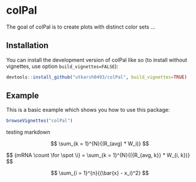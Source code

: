 
# colPal

<!-- badges: start -->
<!-- badges: end -->

The goal of colPal is to create plots with distinct color sets ...

## Installation

You can install the development version of colPal like so (to install without vignettes, use option `build_vignettes=FALSE`):

``` r
devtools::install_github("utkarsh0493/colPal", build_vignettes=TRUE)
```

## Example

This is a basic example which shows you how to use this package:

``` r
browseVignettes("colPal")
```


testing markdown


$$
\sum_{k = 1}^{N}{(R_(avg) * W_i)}
$$

$$
\{mRNA \count \for \spot \i} = \sum_{k = 1}^{N}{({R_{avg, k}} * W_{i, k})}
$$


$$
\sum_{i = 1}^{n}{(\bar{x} - x_i)^2}
$$
